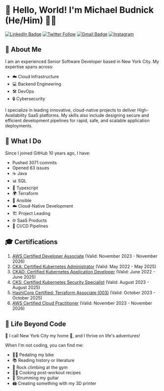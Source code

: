 # 👋 Hello, World! I'm Michael Budnick (He/Him) 👨‍💻

[![LinkedIn Badge](https://img.shields.io/badge/-LinkedIn-blue?style=social&logo=Linkedin&logoColor=blue&link=https://www.linkedin.com/in/michaeldbudnick/)](https://www.linkedin.com/in/michaeldbudnick/)
[![Twitter Follow](https://img.shields.io/twitter/follow/metaphoricmage?style=social)](https://twitter.com/intent/follow?screen_name=metaphoricmage)
[![Gmail Badge](https://img.shields.io/badge/-michaeldbudnick@gmail.com-c14438?style=social&logo=Gmail&logoColor=red&link=mailto:michaeldbudnick@gmail.com)](mailto:michaeldbudnick@gmail.com)
[![Instagram](https://img.shields.io/badge/Instagram-%23E4405F.svg?style=for-the-badge&logo=Instagram&logoColor=white)](https://www.instagram.com/michael.budnick/)

## 🚀 About Me

I am an experienced Senior Software Developer based in New York City. My expertise spans across:

- ☁️ Cloud Infrastructure
- 💻 Backend Engineering
- 🛠️ DevOps
- 🔒 Cybersecurity

I specialize in leading innovative, cloud-native projects to deliver High-Availability SaaS platforms. My skills also include designing secure and efficient development pipelines for rapid, safe, and scalable application deployments.

## 🌟 What I Do

Since I joined GitHub 10 years ago, I have:
- Pushed 3071 commits
- Opened 63 issues
- ☕ Java
- 📊 SQL
- 📜 Typescript
- 🌍 Terraform 
- 🤖 Ansible 
- ☁️ Cloud-Native Development
- 🏗️ Project Leading
- 🌐 SaaS Products
- 🚰 CI/CD Pipelines

## 🎓 Certifications

1. [AWS Certified Developer Associate](https://www.credly.com/badges/ef695cda-e5dd-470f-b0d3-4010f41f21d3) (Valid: November 2023 - November 2026)
2. [CKA: Certified Kubernetes Administrator](https://www.credly.com/badges/be49e46f-e2a4-48cd-aa0d-095076b29e0f) (Valid: May 2022 - May 2025)
3. [CKAD: Certified Kubernetes Application Developer](https://www.credly.com/badges/92e639c1-500e-400a-9a2e-cea433e3348d) (Valid: June 2022 - June 2025)
4. [CKS: Certified Kubernetes Security Specialist](https://www.credly.com/badges/9bd50578-bd01-4060-8895-1f3ef62cf62c) (Valid: August 2023 - August 2025)
5. [HashiCorp Certified: Terraform Associate (003)](https://www.credly.com/badges/cef85466-bd22-4619-aa91-f3b9b74ac28c) (Valid: October 2023 - October 2025)
6. [AWS Certified Cloud Practitioner](https://www.credly.com/badges/595b50eb-6538-4c75-bb56-b164b4d108a2) (Valid: November 2023 - November 2026)

## 🌆 Life Beyond Code

🚕 I call New York City my home 🌆, and I thrive on life's adventures! 

When I'm not coding, you can find me:

- 🚴‍♂️ Pedaling my bike
- 📚 Reading history or literature
- 🧗 Rock climbing at the gym
- 👨‍🍳 Cooking post-workout recipes
- 🎸 Strumming my guitar
- 🖨️ Creating something with my 3D printer
